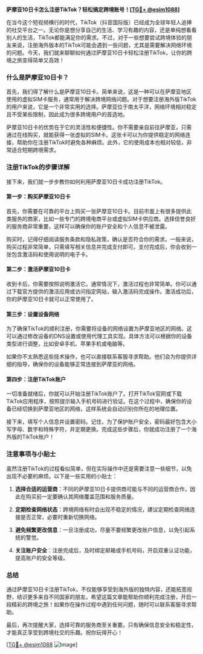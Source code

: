 **萨摩亚10日卡怎么注册TikTok？轻松搞定跨境账号！[[TG💪+ @esim1088](https://t.me/s/esim1088)]**

在当今这个短视频横行的时代，TikTok（抖音国际版）已经成为全球年轻人追捧的社交平台之一。无论你是想分享自己的生活、学习有趣的内容，还是单纯想看看别人的生活，TikTok都能满足你的需求。不过，对于一些想要尝试跨境体验的朋友来说，注册海外版本的TikTok可能会遇到一些问题，尤其是需要解决网络环境的问题。今天，我们就来聊聊如何通过萨摩亚10日卡轻松注册TikTok，让你的跨境之旅变得简单又高效！

### 什么是萨摩亚10日卡？

首先，我们得了解什么是萨摩亚10日卡。简单来说，这是一种可以在萨摩亚地区使用的虚拟SIM卡服务，通常用于解决跨境网络问题。对于想要注册海外版TikTok的用户来说，它是一个非常实用的选择。萨摩亚位于南太平洋，网络环境相对稳定且不受某些限制，因此成为很多跨境用户的首选地。

萨摩亚10日卡的优势在于它的灵活性和便捷性。你不需要亲自前往萨摩亚，只需通过在线购买，就能获得一张虚拟的SIM卡。这张卡可以为你提供稳定的网络连接，帮助你在注册TikTok时避免各种麻烦。此外，它的使用成本也相对较低，非常适合短期跨境需求。

### 注册TikTok的步骤详解

接下来，我们就一步步教你如何利用萨摩亚10日卡成功注册TikTok。

#### 第一步：购买萨摩亚10日卡

首先，你需要在可靠的平台上购买一张萨摩亚10日卡。目前市面上有很多提供此类服务的商家，比如一些专门的跨境电商平台或虚拟SIM卡供应商。选择信誉良好的服务商非常重要，这样可以确保你的账户安全和个人信息不被泄露。

购买时，记得仔细阅读服务条款和隐私政策，确认是否符合你的需求。一般来说，购买过程非常简单，只需填写相关信息并完成支付即可。支付完成后，你会收到一张包含激活码和使用说明的电子卡。

#### 第二步：激活萨摩亚10日卡

收到卡后，你需要按照说明激活它。通常情况下，激活过程也非常简单。你可以通过下载官方提供的激活应用或访问指定网站，输入激活码完成操作。激活成功后，你的萨摩亚10日卡就可以正常使用了。

#### 第三步：设置设备网络

为了确保TikTok的顺利注册，你需要将设备的网络设置为萨摩亚地区的网络。这可以通过修改设备的DNS设置或使用代理工具实现。具体方法可以根据你的设备类型进行调整，比如安卓手机、苹果手机或电脑等。

如果你不太熟悉这些技术操作，也可以直接联系客服寻求帮助。他们会为你提供详细的指导，确保你的设备能够正常连接到萨摩亚的网络。

#### 第四步：注册TikTok账户

一切准备就绪后，你就可以开始注册TikTok账户了。打开TikTok官网或下载TikTok应用程序，按照提示输入手机号码进行验证。在这个过程中，确保你的设备已经切换到萨摩亚地区的网络，这样系统会自动识别你所在的地理位置。

接下来，填写个人信息并设置密码。记住，为了保护账户安全，密码最好包含大小写字母、数字和特殊字符，并定期更换。完成这些步骤后，你就成功注册了一个海外版的TikTok账户！

### 注意事项与小贴士

虽然注册TikTok的过程看似简单，但在实际操作中还是需要注意一些细节，以免出现不必要的麻烦。以下是一些实用的小贴士：

1. **选择合适的运营商**：不同的萨摩亚10日卡提供商可能与不同的运营商合作，因此在购买前一定要确认其网络覆盖范围和服务质量。
   
2. **定期检查网络状态**：跨境网络有时会出现不稳定的情况，建议定期检查网络连接是否正常，必要时重新切换网络。

3. **避免频繁更改信息**：一旦注册成功，尽量不要频繁更改账户信息，以免引起系统的警觉。

4. **关注账户安全**：注册完成后，及时绑定邮箱或手机号码，开启双重认证功能，提高账户的安全等级。

### 总结

通过萨摩亚10日卡注册TikTok，不仅能够享受到海外版的独特内容，还能拓宽视野，结识更多来自不同国家的朋友。希望这篇文章能帮助你顺利完成注册，开启一段精彩的跨境之旅！如果你在操作过程中遇到任何问题，随时可以联系客服寻求帮助。

最后，再次提醒大家，选择可靠的服务商至关重要。只有确保信息安全和稳定性，才能真正享受到跨境社交的乐趣。祝你玩得开心！

[[TG💪+ @esim1088](https://t.me/s/esim1088) ![Image](https://i.postimg.cc/4NQfJmqS/Snipaste-2025-05-13-00-14-12.png)]